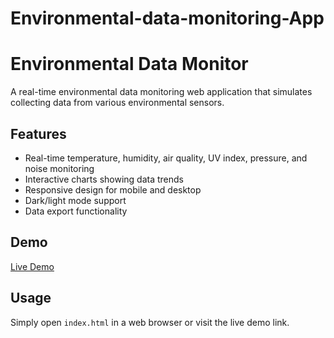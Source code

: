 # Environmental-data-monitoring-App

# Environmental Data Monitor

A real-time environmental data monitoring web application that simulates collecting data from various environmental sensors.

## Features
- Real-time temperature, humidity, air quality, UV index, pressure, and noise monitoring
- Interactive charts showing data trends
- Responsive design for mobile and desktop
- Dark/light mode support
- Data export functionality

## Demo
[Live Demo](https://faithcharles.github.io/Environmental-data-monitoring-App)
## Usage
Simply open `index.html` in a web browser or visit the live demo link.
